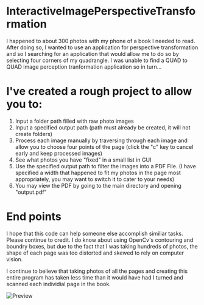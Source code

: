 # InteractiveImagePerspectiveTransformation

I happened to about 300 photos with my phone of a book I needed to read. 
After doing so, I wanted to use an application for perspective transformation and so I searching for an application that would allow me to do so by selecting four corners of my quadrangle.
I was unable to find a QUAD to QUAD image perception tranformation application so in turn...

# I've created a rough project to allow you to:
1) Input a folder path filled with raw photo images 
2) Input a specified output path (path must already be created, it will not create folders)
3) Process each image manually by traversing through each image and allow you to choose four points of the page (click the "c" key to cancel early and keep processed images)
4) See what photos you have "fixed" in a small list in GUI
5) Use the specified output path to filter the images into a PDF File. (I have specified a width that happened to fit my photos in the page most appropriately, you may want to switch it to cater to your needs)
6) You may view the PDF by going to the main directory and opening "output.pdf"

# End points
I hope that this code can help someone else accomplish similiar tasks. Please continue to credit. I do know about using OpenCv's contouring and boundry boxes, but due to the fact that I was taking hundreds of photos, the shape of each page was too distorted and skewed to rely on computer vision.

I continue to believe that taking photos of all the pages and creating this entire program has taken less time than it would have had I turned and scanned each individial page in the book. 

![Preview](https://i.gyazo.com/85a54b300d834bef5dd7c7f5c1e860f6.png)
